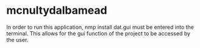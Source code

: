 # mcnultydalbamead


In order to run this application, nmp install dat.gui must be entered into the terminal. This allows for the gui function of the project to be accessed by the user.